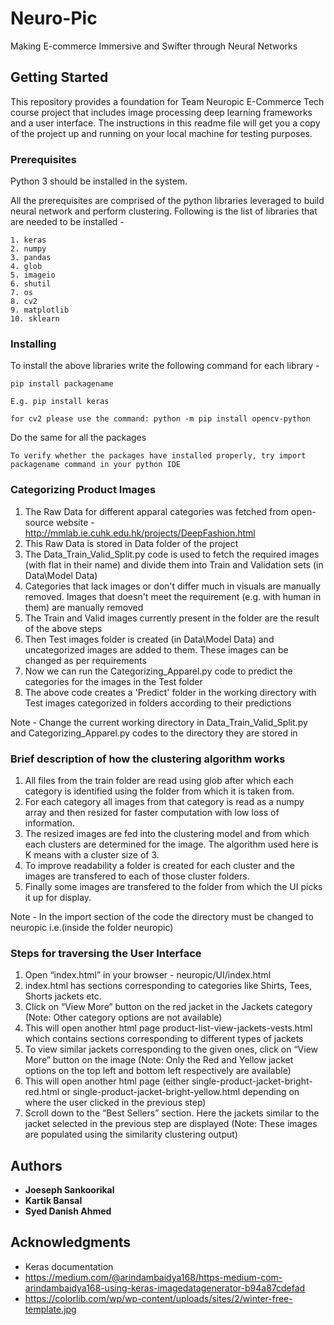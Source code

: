 # Neuro-Pic

Making E-commerce Immersive and Swifter through Neural Networks


## Getting Started

This repository provides a foundation for Team Neuropic E-Commerce Tech course project that includes image processing deep learning frameworks and a user interface. The instructions in this readme file will get you a copy of the project up and running on your local machine for testing purposes.

### Prerequisites

Python 3 should be installed in the system.

All the prerequisites are comprised of the python libraries leveraged to build neural network and perform clustering. Following is the list of libraries that are needed to be installed -
```
1. keras
2. numpy
3. pandas
4. glob
5. imageio
6. shutil
7. os
8. cv2
9. matplotlib
10. sklearn

```

### Installing

To install the above libraries write the following command for each library -
```
pip install packagename

E.g. pip install keras

for cv2 please use the command: python -m pip install opencv-python
```

Do the same for all the packages

```
To verify whether the packages have installed properly, try import packagename command in your python IDE
```

### Categorizing Product Images

1. The Raw Data for different apparal categories was fetched from open-source website - http://mmlab.ie.cuhk.edu.hk/projects/DeepFashion.html
2. This Raw Data is stored in Data folder of the project
3. The Data_Train_Valid_Split.py code is used to fetch the required images (with flat in their name) and divide them into Train and Validation sets (in Data\Model Data)
4. Categories that lack images or don't differ much in visuals are manually removed. Images that doesn't meet the requirement (e.g. with human in them) are manually removed
5. The Train and Valid images currently present in the folder are the result of the above steps
6. Then Test images folder is created (in Data\Model Data) and uncategorized images are added to them. These images can be changed as per requirements
7. Now we can run the Categorizing_Apparel.py code to predict the categories for the images in the Test folder
8. The above code creates a 'Predict' folder in the working directory with Test images categorized in folders according to their predictions

Note - Change the current working directory in Data_Train_Valid_Split.py and Categorizing_Apparel.py codes to the directory they are stored in


### Brief description of how the clustering algorithm works

1. All files from the train folder are read using glob after which each category is identified using the folder from which it is taken from.
2. For each category all images from that category is read as a numpy array and then resized for faster computation with low loss of information.
3. The resized images are fed into the clustering model and from which each clusters are determined for the image. The algorithm used here is K means with a cluster size of 3.
4. To improve readability a folder is created for each cluster and the images are transfered to each of those cluster folders.
5. Finally some images are transfered to the folder from which the UI picks it up for display.

Note - In the import section of the code the directory must be changed to neuropic i.e.(inside the folder neuropic)

### Steps for traversing the User Interface

1.	Open “index.html” in your browser - neuropic/UI/index.html
2.	index.html has sections corresponding to categories like Shirts, Tees, Shorts jackets etc.
3.	Click on “View More” button on the red jacket in the Jackets category (Note: Other category options are not available) 
4.	This will open another html page product-list-view-jackets-vests.html which contains sections corresponding to different types of jackets
5.	To view similar jackets corresponding to the given ones, click on “View More” button on the image (Note: Only the Red and Yellow jacket options on the top left and bottom left respectively are available)
6.	This will open another html page (either single-product-jacket-bright-red.html or single-product-jacket-bright-yellow.html depending on where the user clicked in the previous step)
7.	Scroll down to the “Best Sellers” section. Here the jackets similar to the jacket selected in the previous step are displayed (Note: These images are populated using the similarity clustering output) 

## Authors

* **Joeseph Sankoorikal**
* **Kartik Bansal**
* **Syed Danish Ahmed**


## Acknowledgments

* Keras documentation
* https://medium.com/@arindambaidya168/https-medium-com-arindambaidya168-using-keras-imagedatagenerator-b94a87cdefad
* https://colorlib.com/wp/wp-content/uploads/sites/2/winter-free-template.jpg

